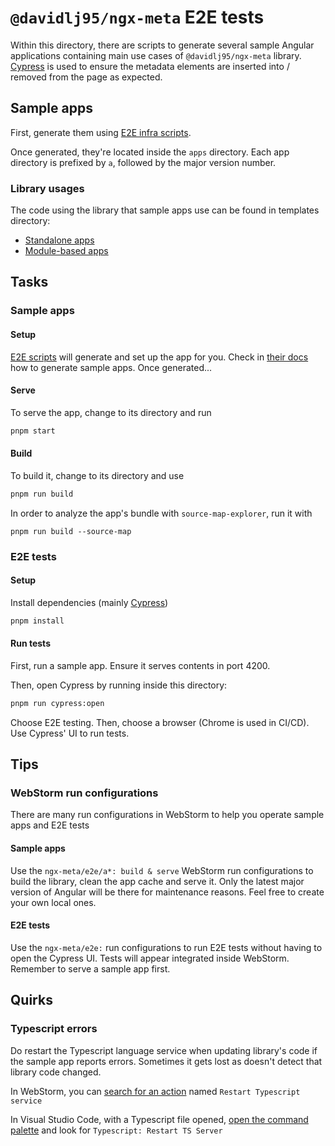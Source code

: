 # `@davidlj95/ngx-meta` E2E tests

Within this directory, there are scripts to generate several sample Angular applications containing main use cases of `@davidlj95/ngx-meta` library. [Cypress] is used to ensure the metadata elements are inserted into / removed from the page as expected.

[Cypress]: https://www.cypress.io/

## Sample apps

First, generate them using [E2E infra scripts](./scripts/README.md).

Once generated, they're located inside the `apps` directory. Each app directory is prefixed by `a`, followed by the major version number.

### Library usages

The code using the library that sample apps use can be found in templates directory:

- [Standalone apps](./templates/standalone/src/app)
- [Module-based apps](./templates/module/src/app)

## Tasks

### Sample apps

#### Setup

[E2E scripts](./scripts/README.md) will generate and set up the app for you. Check in [their docs](./scripts/README.md) how to generate sample apps. Once generated...

#### Serve

To serve the app, change to its directory and run

```sh
pnpm start
```

#### Build

To build it, change to its directory and use

```sh
pnpm run build
```

In order to analyze the app's bundle with `source-map-explorer`, run it with

```
pnpm run build --source-map
```

### E2E tests

#### Setup

Install dependencies (mainly [Cypress])

```sh
pnpm install
```

#### Run tests

First, run a sample app. Ensure it serves contents in port 4200.

Then, open Cypress by running inside this directory:

```sh
pnpm run cypress:open
```

Choose E2E testing. Then, choose a browser (Chrome is used in CI/CD). Use Cypress' UI to run tests.

## Tips

### WebStorm run configurations

There are many run configurations in WebStorm to help you operate sample apps and E2E tests

#### Sample apps

Use the `ngx-meta/e2e/a*: build & serve` WebStorm run configurations to build the library, clean the app cache and serve it. Only the latest major version of Angular will be there for maintenance reasons. Feel free to create your own local ones.

#### E2E tests

Use the `ngx-meta/e2e:` run configurations to run E2E tests without having to open the Cypress UI. Tests will appear integrated inside WebStorm. Remember to serve a sample app first.

## Quirks

### Typescript errors

Do restart the Typescript language service when updating library's code if the sample app reports errors. Sometimes it gets lost as doesn't detect that library code changed.

In WebStorm, you can [search for an action](https://www.jetbrains.com/help/webstorm/searching-everywhere.html#ws_search_actions) named `Restart Typescript service`

In Visual Studio Code, with a Typescript file opened, [open the command palette](https://code.visualstudio.com/docs/getstarted/userinterface#_command-palette) and look for `Typescript: Restart TS Server`
